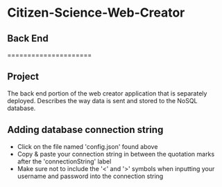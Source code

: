 # Citizen-Science-Web-Creator

## Back End
=====================
## Project 

The back end portion of the web creator application that is separately deployed. Describes the way data is sent and stored to the NoSQL database. 

## Adding database connection string

- Click on the file named 'config.json' found above
- Copy & paste your connection string in between the quotation marks after the 'connectionString' label
- Make sure not to include the '<' and '>' symbols when inputting your username and password into the connection string
